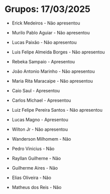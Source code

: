 # Grupos: 17/03/2025

- Erick Medeiros - Não apresentou

- Murilo Pablo Aguiar - Não apresentou

- Lucas Paixão - Não apresentou

- Luis Felipe Almeida Borges - Não apresentou

- Rebeka Sampaio - Apresentou

- João Antonio Marinho - Não apresentou

- Maria Rita Maracaipe - Não apresentou

- Caio Saul - Apresentou

- Carlos Michael - Apresentou

- Luiz Felipe Pereira Santos - Não apresentou

- Lucas Magno - Apresentou

- Wilton Jr - Não apresentou

- Wanderson Milhomem - Não

- Pedro Vinicius - Não

- Rayllan Guilherne - Não

- Guilherme Aires - Não

- Elias Oliveira - Não

- Matheus dos Reis - Não